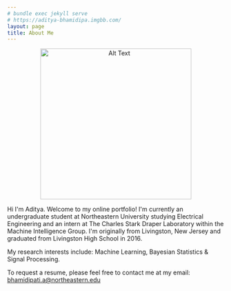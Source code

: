 ```yaml
---
# bundle exec jekyll serve
# https://aditya-bhamidipa.imgbb.com/
layout: page
title: About Me  
---
```


<div class="post-content">
    <p align="center">
    <img src="https://i.ibb.co/gVMmYmT/Screen-Shot-2020-11-08-at-1-11-59-AM.png" alt="Alt Text" height="350" /></p>
</div>

Hi I'm Aditya. Welcome to my online portfolio! I'm currently an undergraduate student at Northeastern University studying 
Electrical Engineering and an intern at The Charles Stark Draper Laboratory within the Machine Intelligence Group. I'm originally 
from Livingston, New Jersey and graduated from Livingston High School in 2016.  

My research interests include: Machine Learning, Bayesian Statistics & Signal Processing. 

To request a resume, please feel free to contact me at my email: <bhamidipati.a@northeastern.edu>